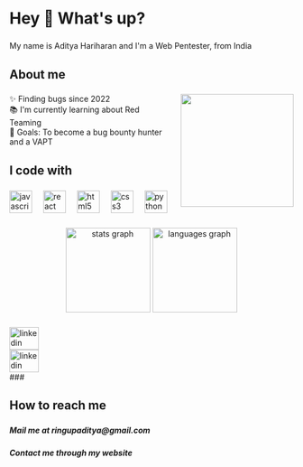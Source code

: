 <h1 align="left">Hey 👋 What's up?</h1>

###

<p align="left">My name is Aditya Hariharan and I'm a Web Pentester, from India</p>

###

<h2 align="left">About me</h2>

###

<!-- Parent div with relative positioning -->
<div>
  <!-- Text content -->
  <img 
    src="https://i.giphy.com/media/v1.Y2lkPTc5MGI3NjExcnNxOHkybG55M3EweGRoYzhkN2oyNnBlcjlzYzZpbHdxa2s3ZG84ZiZlcD12MV9pbnRlcm5hbF9naWZfYnlfaWQmY3Q9Zw/9az09tlYyYNfq/giphy.gif" 
    height="200" 
    style="float: right; margin-left: 15px; margin-bottom: 10px;" 
  />
  <p>
    ✨ Finding bugs since 2022<br>
    📚 I'm currently learning about Red Teaming<br>
    🎯 Goals: To become a bug bounty hunter and a VAPT
  </p>
</div>


###

<h2 align="left">I code with</h2>

###

<div align="left">
  <img src="https://cdn.jsdelivr.net/gh/devicons/devicon/icons/javascript/javascript-original.svg" height="40" alt="javascript logo"  />
  <img width="12" />
  <img src="https://cdn.jsdelivr.net/gh/devicons/devicon/icons/react/react-original.svg" height="40" alt="react logo"  />
  <img width="12" />
  <img src="https://cdn.jsdelivr.net/gh/devicons/devicon/icons/html5/html5-original.svg" height="40" alt="html5 logo"  />
  <img width="12" />
  <img src="https://cdn.jsdelivr.net/gh/devicons/devicon/icons/css3/css3-original.svg" height="40" alt="css3 logo"  />
  <img width="12" />
  <img src="https://cdn.jsdelivr.net/gh/devicons/devicon/icons/python/python-original.svg" height="40" alt="python logo"  />
</div>

###



###

<div align="center">
  <img src="https://github-readme-stats.vercel.app/api?username=AdiMikeyHariharan&hide_title=false&hide_rank=false&show_icons=true&include_all_commits=true&count_private=true&disable_animations=false&theme=dracula&locale=en&hide_border=false&order=1" height="150" alt="stats graph"  />
  <img src="https://github-readme-stats.vercel.app/api/top-langs?username=AdiMikeyHariharan&locale=en&hide_title=false&layout=compact&card_width=320&langs_count=5&theme=dracula&hide_border=false&order=2" height="150" alt="languages graph"  />
</div>

###

<div align="left">
  <a href="https://www.linkedin.com/in/adityahariharanm/" target="_blank">
    <img src="https://raw.githubusercontent.com/maurodesouza/profile-readme-generator/master/src/assets/icons/social/linkedin/default.svg" width="52" height="40" alt="linkedin logo"  />
  </a>
</div>

<div align="left">
  <a href="https://www.linkedin.com/in/adityahariharanm/" target="_blank">
    <img src="https://raw.githubusercontent.com/maurodesouza/profile-readme-generator/master/src/assets/icons/social/linkedin/default.svg" width="52" height="40" alt="linkedin logo"  />
  </a>
</div>
###

<h2 align="left">How to reach me</h2>

###

<h5 align="left">Mail me at ringupaditya@gmail.com</h5>

###

<h5 align="left">Contact me through my website</h5>
